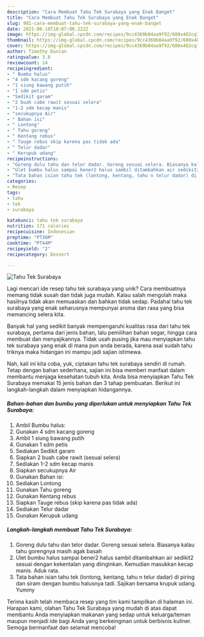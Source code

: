 ```yaml
---
description: "Cara Membuat Tahu Tek Surabaya yang Enak Banget"
title: "Cara Membuat Tahu Tek Surabaya yang Enak Banget"
slug: 981-cara-membuat-tahu-tek-surabaya-yang-enak-banget
date: 2021-06-18T18:07:00.222Z
image: https://img-global.cpcdn.com/recipes/9cc4369b84aa9f92/680x482cq70/tahu-tek-surabaya-foto-resep-utama.jpg
thumbnail: https://img-global.cpcdn.com/recipes/9cc4369b84aa9f92/680x482cq70/tahu-tek-surabaya-foto-resep-utama.jpg
cover: https://img-global.cpcdn.com/recipes/9cc4369b84aa9f92/680x482cq70/tahu-tek-surabaya-foto-resep-utama.jpg
author: Timothy Duncan
ratingvalue: 3.8
reviewcount: 14
recipeingredient:
- " Bumbu halus"
- "4 sdm kacang goreng"
- "1 siung bawang putih"
- "1 sdm petis"
- "Sedikit garam"
- "2 buah cabe rawit sesuai selera"
- "1-2 sdm kecap manis"
- "secukupnya Air"
- " Bahan isi"
- " Lontong"
- " Tahu goreng"
- " Kentang rebus"
- " Tauge rebus skip karena pas tidak ada"
- " Telur dadar"
- " Kerupuk udang"
recipeinstructions:
- "Goreng dulu tahu dan telor dadar. Goreng sesuai selera. Biasanya kalau tahu gorengnya masih agak basah"
- "Ulet bumbu halus sampai bener2 halus sambil ditambahkan air sedikit2 sesuai dengan kekentalan yang diinginkan. Kemudian masukkan kecap manis. Aduk rata."
- "Tata bahan isian tahu tek (lontong, kentang, tahu n telur dadar) di piring dan siram dengan bumbu halusnya tadi. Sajikan bersama krupuk udang. Yummy"
categories:
- Resep
tags:
- tahu
- tek
- surabaya

katakunci: tahu tek surabaya 
nutrition: 171 calories
recipecuisine: Indonesian
preptime: "PT36M"
cooktime: "PT44M"
recipeyield: "2"
recipecategory: Dessert

---
```



![Tahu Tek Surabaya](https://img-global.cpcdn.com/recipes/9cc4369b84aa9f92/680x482cq70/tahu-tek-surabaya-foto-resep-utama.jpg)

Lagi mencari ide resep tahu tek surabaya yang unik? Cara membuatnya memang tidak susah dan tidak juga mudah. Kalau salah mengolah maka hasilnya tidak akan memuaskan dan bahkan tidak sedap. Padahal tahu tek surabaya yang enak seharusnya mempunyai aroma dan rasa yang bisa memancing selera kita.

Banyak hal yang sedikit banyak mempengaruhi kualitas rasa dari tahu tek surabaya, pertama dari jenis bahan, lalu pemilihan bahan segar, hingga cara membuat dan menyajikannya. Tidak usah pusing jika mau menyiapkan tahu tek surabaya yang enak di mana pun anda berada, karena asal sudah tahu triknya maka hidangan ini mampu jadi sajian istimewa.




Nah, kali ini kita coba, yuk, ciptakan tahu tek surabaya sendiri di rumah. Tetap dengan bahan sederhana, sajian ini bisa memberi manfaat dalam membantu menjaga kesehatan tubuh kita. Anda bisa menyiapkan Tahu Tek Surabaya memakai 15 jenis bahan dan 3 tahap pembuatan. Berikut ini langkah-langkah dalam menyiapkan hidangannya.

<!--inarticleads1-->

##### Bahan-bahan dan bumbu yang diperlukan untuk menyiapkan Tahu Tek Surabaya:

1. Ambil  Bumbu halus:
1. Gunakan 4 sdm kacang goreng
1. Ambil 1 siung bawang putih
1. Gunakan 1 sdm petis
1. Sediakan Sedikit garam
1. Siapkan 2 buah cabe rawit (sesuai selera)
1. Sediakan 1-2 sdm kecap manis
1. Siapkan secukupnya Air
1. Gunakan  Bahan isi:
1. Sediakan  Lontong
1. Gunakan  Tahu goreng
1. Gunakan  Kentang rebus
1. Siapkan  Tauge rebus (skip karena pas tidak ada)
1. Sediakan  Telur dadar
1. Gunakan  Kerupuk udang




<!--inarticleads2-->

##### Langkah-langkah membuat Tahu Tek Surabaya:

1. Goreng dulu tahu dan telor dadar. Goreng sesuai selera. Biasanya kalau tahu gorengnya masih agak basah
1. Ulet bumbu halus sampai bener2 halus sambil ditambahkan air sedikit2 sesuai dengan kekentalan yang diinginkan. Kemudian masukkan kecap manis. Aduk rata.
1. Tata bahan isian tahu tek (lontong, kentang, tahu n telur dadar) di piring dan siram dengan bumbu halusnya tadi. Sajikan bersama krupuk udang. Yummy




Terima kasih telah membaca resep yang tim kami tampilkan di halaman ini. Harapan kami, olahan Tahu Tek Surabaya yang mudah di atas dapat membantu Anda menyiapkan makanan yang sedap untuk keluarga/teman maupun menjadi ide bagi Anda yang berkeinginan untuk berbisnis kuliner. Semoga bermanfaat dan selamat mencoba!
